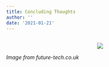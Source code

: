 ```yaml
---
title: Concluding Thoughts
author: ''
date: '2021-01-21'
---
```


<center>
</br>
<img src="https://www.future-tech.co.uk/wp-content/uploads/2020/07/Untitled-design-2new.png">
</center>



*Image from future-tech.co.uk*
